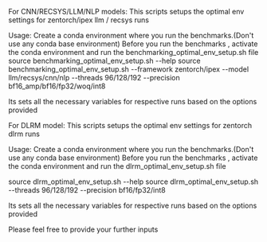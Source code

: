 For CNN/RECSYS/LLM/NLP models:
This scripts setups the optimal env settings for zentorch/ipex llm / recsys runs

Usage:
Create a conda environment where you run the benchmarks.(Don't use any conda base environment)
Before you run the benchmarks , activate the conda environment and run the benchmarking_optimal_env_setup.sh file
source benchmarking_optimal_env_setup.sh --help
source benchmarking_optimal_env_setup.sh --framework zentorch/ipex --model llm/recsys/cnn/nlp --threads 96/128/192 --precision bf16_amp/bf16/fp32/woq/int8

Its sets all the necessary variables for respective runs based on the options provided

For DLRM model:
This scripts setups the optimal env settings for zentorch dlrm runs

Usage:
Create a conda environment where you run the benchmarks.(Don't use any conda base environment)
Before you run the benchmarks , activate the conda environment and run the dlrm_optimal_env_setup.sh file

source dlrm_optimal_env_setup.sh --help
source dlrm_optimal_env_setup.sh --threads 96/128/192 --precision bf16/fp32/int8

Its sets all the necessary variables for respective runs based on the options provided

Please feel free to provide your further inputs
